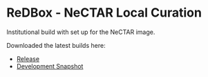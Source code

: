 ReDBox - NeCTAR Local Curation 
======================

Institutional build with set up for the NeCTAR image.

Downloaded the latest builds here:

* [Release](http://dev.redboxresearchdata.com.au/nexus/service/local/artifact/maven/redirect?r=releases&g=com.googlecode.redbox-mint&a=redbox-nectar-local-curation&v=LATEST&c=build&e=tar.gz)
* [Development Snapshot](http://dev.redboxresearchdata.com.au/nexus/service/local/artifact/maven/redirect?r=snapshots&g=com.googlecode.redbox-mint&a=redbox-nectar-local-curation&v=LATEST&c=build&e=tar.gz)
